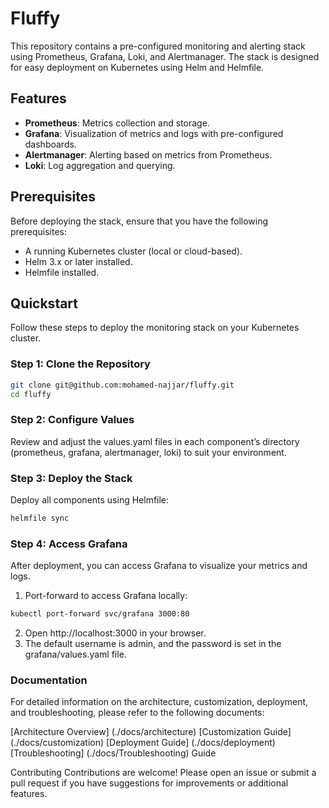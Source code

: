 # Fluffy

This repository contains a pre-configured monitoring and alerting stack using Prometheus, Grafana, Loki, and Alertmanager. The stack is designed for easy deployment on Kubernetes using Helm and Helmfile.

## Features

- **Prometheus**: Metrics collection and storage.
- **Grafana**: Visualization of metrics and logs with pre-configured dashboards.
- **Alertmanager**: Alerting based on metrics from Prometheus.
- **Loki**: Log aggregation and querying.

## Prerequisites

Before deploying the stack, ensure that you have the following prerequisites:

- A running Kubernetes cluster (local or cloud-based).
- Helm 3.x or later installed.
- Helmfile installed.

## Quickstart

Follow these steps to deploy the monitoring stack on your Kubernetes cluster.

### Step 1: Clone the Repository

```bash
git clone git@github.com:mohamed-najjar/fluffy.git
cd fluffy
```
### Step 2: Configure Values
Review and adjust the values.yaml files in each component’s directory (prometheus, grafana, alertmanager, loki) to suit your environment.

### Step 3: Deploy the Stack
Deploy all components using Helmfile:
```bash
helmfile sync
```
### Step 4: Access Grafana
After deployment, you can access Grafana to visualize your metrics and logs.

1. Port-forward to access Grafana locally:
```bash
kubectl port-forward svc/grafana 3000:80
```
2. Open http://localhost:3000 in your browser.
3. The default username is admin, and the password is set in the grafana/values.yaml file.

### Documentation
For detailed information on the architecture, customization, deployment, and troubleshooting, please refer to the following documents:

[Architecture Overview] (./docs/architecture) 
[Customization Guide] (./docs/customization) 
[Deployment Guide] (./docs/deployment) 
[Troubleshooting] (./docs/Troubleshooting) Guide 

Contributing Contributions are welcome! Please open an issue or submit a pull request if you have suggestions for improvements or additional features.